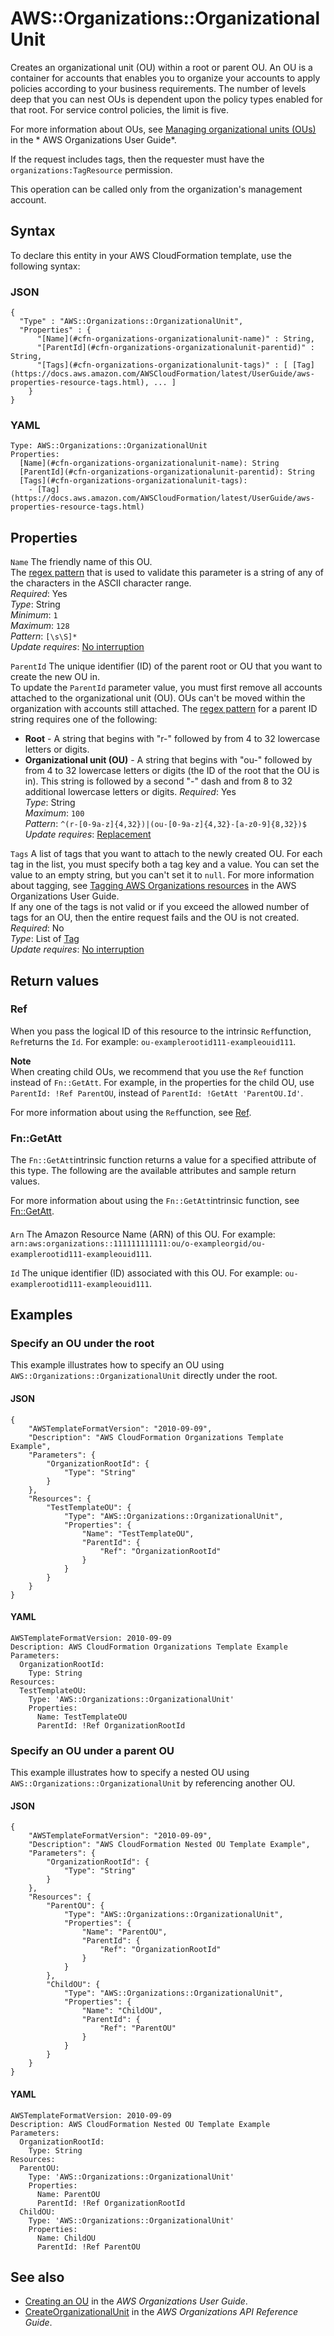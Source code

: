 # AWS::Organizations::OrganizationalUnit<a name="aws-resource-organizations-organizationalunit"></a>

Creates an organizational unit \(OU\) within a root or parent OU\. An OU is a container for accounts that enables you to organize your accounts to apply policies according to your business requirements\. The number of levels deep that you can nest OUs is dependent upon the policy types enabled for that root\. For service control policies, the limit is five\.

For more information about OUs, see [Managing organizational units \(OUs\)](https://docs.aws.amazon.com/organizations/latest/userguide/orgs_manage_ous.html) in the * AWS Organizations User Guide*\.

If the request includes tags, then the requester must have the `organizations:TagResource` permission\.

This operation can be called only from the organization's management account\.

## Syntax<a name="aws-resource-organizations-organizationalunit-syntax"></a>

To declare this entity in your AWS CloudFormation template, use the following syntax:

### JSON<a name="aws-resource-organizations-organizationalunit-syntax.json"></a>

```
{
  "Type" : "AWS::Organizations::OrganizationalUnit",
  "Properties" : {
      "[Name](#cfn-organizations-organizationalunit-name)" : String,
      "[ParentId](#cfn-organizations-organizationalunit-parentid)" : String,
      "[Tags](#cfn-organizations-organizationalunit-tags)" : [ [Tag](https://docs.aws.amazon.com/AWSCloudFormation/latest/UserGuide/aws-properties-resource-tags.html), ... ]
    }
}
```

### YAML<a name="aws-resource-organizations-organizationalunit-syntax.yaml"></a>

```
Type: AWS::Organizations::OrganizationalUnit
Properties: 
  [Name](#cfn-organizations-organizationalunit-name): String
  [ParentId](#cfn-organizations-organizationalunit-parentid): String
  [Tags](#cfn-organizations-organizationalunit-tags): 
    - [Tag](https://docs.aws.amazon.com/AWSCloudFormation/latest/UserGuide/aws-properties-resource-tags.html)
```

## Properties<a name="aws-resource-organizations-organizationalunit-properties"></a>

`Name`  <a name="cfn-organizations-organizationalunit-name"></a>
The friendly name of this OU\.  
The [regex pattern](http://wikipedia.org/wiki/regex) that is used to validate this parameter is a string of any of the characters in the ASCII character range\.  
*Required*: Yes  
*Type*: String  
*Minimum*: `1`  
*Maximum*: `128`  
*Pattern*: `[\s\S]*`  
*Update requires*: [No interruption](https://docs.aws.amazon.com/AWSCloudFormation/latest/UserGuide/using-cfn-updating-stacks-update-behaviors.html#update-no-interrupt)

`ParentId`  <a name="cfn-organizations-organizationalunit-parentid"></a>
The unique identifier \(ID\) of the parent root or OU that you want to create the new OU in\.  
To update the `ParentId` parameter value, you must first remove all accounts attached to the organizational unit \(OU\)\. OUs can't be moved within the organization with accounts still attached\.
The [regex pattern](http://wikipedia.org/wiki/regex) for a parent ID string requires one of the following:  
+  **Root** \- A string that begins with "r\-" followed by from 4 to 32 lowercase letters or digits\.
+  **Organizational unit \(OU\)** \- A string that begins with "ou\-" followed by from 4 to 32 lowercase letters or digits \(the ID of the root that the OU is in\)\. This string is followed by a second "\-" dash and from 8 to 32 additional lowercase letters or digits\.
*Required*: Yes  
*Type*: String  
*Maximum*: `100`  
*Pattern*: `^(r-[0-9a-z]{4,32})|(ou-[0-9a-z]{4,32}-[a-z0-9]{8,32})$`  
*Update requires*: [Replacement](https://docs.aws.amazon.com/AWSCloudFormation/latest/UserGuide/using-cfn-updating-stacks-update-behaviors.html#update-replacement)

`Tags`  <a name="cfn-organizations-organizationalunit-tags"></a>
A list of tags that you want to attach to the newly created OU\. For each tag in the list, you must specify both a tag key and a value\. You can set the value to an empty string, but you can't set it to `null`\. For more information about tagging, see [Tagging AWS Organizations resources](https://docs.aws.amazon.com/organizations/latest/userguide/orgs_tagging.html) in the AWS Organizations User Guide\.  
If any one of the tags is not valid or if you exceed the allowed number of tags for an OU, then the entire request fails and the OU is not created\.
*Required*: No  
*Type*: List of [Tag](https://docs.aws.amazon.com/AWSCloudFormation/latest/UserGuide/aws-properties-resource-tags.html)  
*Update requires*: [No interruption](https://docs.aws.amazon.com/AWSCloudFormation/latest/UserGuide/using-cfn-updating-stacks-update-behaviors.html#update-no-interrupt)

## Return values<a name="aws-resource-organizations-organizationalunit-return-values"></a>

### Ref<a name="aws-resource-organizations-organizationalunit-return-values-ref"></a>

 When you pass the logical ID of this resource to the intrinsic `Ref`function, `Ref`returns the `Id`\. For example: `ou-examplerootid111-exampleouid111`\.

**Note**  
When creating child OUs, we recommend that you use the `Ref` function instead of `Fn::GetAtt`\. For example, in the properties for the child OU, use `ParentId: !Ref ParentOU`, instead of `ParentId: !GetAtt 'ParentOU.Id'`\.

For more information about using the `Ref`function, see [Ref](https://docs.aws.amazon.com/AWSCloudFormation/latest/UserGuide/intrinsic-function-reference-ref.html)\.

### Fn::GetAtt<a name="aws-resource-organizations-organizationalunit-return-values-fn--getatt"></a>

The `Fn::GetAtt`intrinsic function returns a value for a specified attribute of this type\. The following are the available attributes and sample return values\.

For more information about using the `Fn::GetAtt`intrinsic function, see [Fn::GetAtt](https://docs.aws.amazon.com/AWSCloudFormation/latest/UserGuide/intrinsic-function-reference-getatt.html)\.

#### <a name="aws-resource-organizations-organizationalunit-return-values-fn--getatt-fn--getatt"></a>

`Arn`  <a name="Arn-fn::getatt"></a>
The Amazon Resource Name \(ARN\) of this OU\. For example: `arn:aws:organizations::111111111111:ou/o-exampleorgid/ou-examplerootid111-exampleouid111`\.

`Id`  <a name="Id-fn::getatt"></a>
The unique identifier \(ID\) associated with this OU\. For example: `ou-examplerootid111-exampleouid111`\.

## Examples<a name="aws-resource-organizations-organizationalunit--examples"></a>



### Specify an OU under the root<a name="aws-resource-organizations-organizationalunit--examples--Specify_an_OU_under_the_root"></a>

This example illustrates how to specify an OU using `AWS::Organizations::OrganizationalUnit` directly under the root\.

#### JSON<a name="aws-resource-organizations-organizationalunit--examples--Specify_an_OU_under_the_root--json"></a>

```
{
    "AWSTemplateFormatVersion": "2010-09-09",
    "Description": "AWS CloudFormation Organizations Template Example",
    "Parameters": {
        "OrganizationRootId": {
            "Type": "String"
        }
    },
    "Resources": {
        "TestTemplateOU": {
            "Type": "AWS::Organizations::OrganizationalUnit",
            "Properties": {
                "Name": "TestTemplateOU",
                "ParentId": {
                    "Ref": "OrganizationRootId"
                }
            }
        }
    }
}
```

#### YAML<a name="aws-resource-organizations-organizationalunit--examples--Specify_an_OU_under_the_root--yaml"></a>

```
AWSTemplateFormatVersion: 2010-09-09
Description: AWS CloudFormation Organizations Template Example
Parameters:
  OrganizationRootId:
    Type: String
Resources:
  TestTemplateOU:
    Type: 'AWS::Organizations::OrganizationalUnit'
    Properties:
      Name: TestTemplateOU
      ParentId: !Ref OrganizationRootId
```

### Specify an OU under a parent OU<a name="aws-resource-organizations-organizationalunit--examples--Specify_an_OU_under_a_parent_OU"></a>

This example illustrates how to specify a nested OU using `AWS::Organizations::OrganizationalUnit` by referencing another OU\.

#### JSON<a name="aws-resource-organizations-organizationalunit--examples--Specify_an_OU_under_a_parent_OU--json"></a>

```
{
    "AWSTemplateFormatVersion": "2010-09-09",
    "Description": "AWS CloudFormation Nested OU Template Example",
    "Parameters": {
        "OrganizationRootId": {
            "Type": "String"
        }
    },
    "Resources": {
        "ParentOU": {
            "Type": "AWS::Organizations::OrganizationalUnit",
            "Properties": {
                "Name": "ParentOU",
                "ParentId": {
                    "Ref": "OrganizationRootId"
                }
            }
        },
        "ChildOU": {
            "Type": "AWS::Organizations::OrganizationalUnit",
            "Properties": {
                "Name": "ChildOU",
                "ParentId": {
                    "Ref": "ParentOU"
                }
            }
        }
    }
}
```

#### YAML<a name="aws-resource-organizations-organizationalunit--examples--Specify_an_OU_under_a_parent_OU--yaml"></a>

```
AWSTemplateFormatVersion: 2010-09-09
Description: AWS CloudFormation Nested OU Template Example
Parameters:
  OrganizationRootId:
    Type: String
Resources:
  ParentOU:
    Type: 'AWS::Organizations::OrganizationalUnit'
    Properties:
      Name: ParentOU
      ParentId: !Ref OrganizationRootId
  ChildOU:
    Type: 'AWS::Organizations::OrganizationalUnit'
    Properties:
      Name: ChildOU
      ParentId: !Ref ParentOU
```

## See also<a name="aws-resource-organizations-organizationalunit--seealso"></a>
+ [Creating an OU](https://docs.aws.amazon.com/organizations/latest/userguide/orgs_manage_ous.html#create_ou) in the *AWS Organizations User Guide*\.
+ [CreateOrganizationalUnit](https://docs.aws.amazon.com/organizations/latest/APIReference/API_CreateOrganizationalUnit.html) in the *AWS Organizations API Reference Guide*\.

